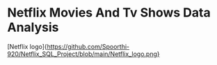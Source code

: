 # Netflix Movies And Tv Shows Data Analysis

[Netflix logo]{https://github.com/Spoorthi-920/Netflix_SQL_Project/blob/main/Netflix_logo.png}

